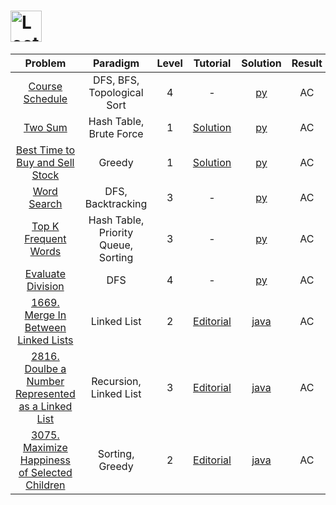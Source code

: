 # [<img align="center" height="50" src="https://assets.leetcode.com/static_assets/public/webpack_bundles/images/logo-dark.e99485d9b.svg" alt="LeetCode Home">](https://leetcode.com/)

|                                                              Problem                                                              |              Paradigm               | Level |                                              Tutorial                                              |                             Solution                             | Result |
| :-------------------------------------------------------------------------------------------------------------------------------: | :---------------------------------: | :---: | :------------------------------------------------------------------------------------------------: | :--------------------------------------------------------------: | :----: |
|                                 [Course Schedule](https://leetcode.com/problems/course-schedule/)                                 |     DFS, BFS, Topological Sort      |   4   |                                                 -                                                  |                    [py](./Course_Schedule.py)                    |   AC   |
|                                         [Two Sum](https://leetcode.com/problems/two-sum/)                                         |       Hash Table, Brute Force       |   1   |                    [Solution](https://leetcode.com/problems/two-sum/solution/)                     |                        [py](./Two_Sum.py)                        |   AC   |
|                 [Best Time to Buy and Sell Stock](https://leetcode.com/problems/best-time-to-buy-and-sell-stock/)                 |               Greedy                |   1   |        [Solution](https://leetcode.com/problems/best-time-to-buy-and-sell-stock/solution/)         |            [py](./Best_Time_to_Buy_and_Sell_Stock.py)            |   AC   |
|                                     [Word Search](https://leetcode.com/problems/word-search/)                                     |          DFS, Backtracking          |   3   |                                                 -                                                  |                      [py](./Word_Search.py)                      |   AC   |
|                            [Top K Frequent Words](https://leetcode.com/problems/top-k-frequent-words/)                            | Hash Table, Priority Queue, Sorting |   3   |                                                 -                                                  |                 [py](./Top_K_Frequent_Words.py)                  |   AC   |
|                               [Evaluate Division](https://leetcode.com/problems/evaluate-division/)                               |                 DFS                 |   4   |                                                 -                                                  |                   [py](./Evaluate_Division.py)                   |   AC   |
|                [1669. Merge In Between Linked Lists](https://leetcode.com/problems/merge-in-between-linked-lists/)                |             Linked List             |   2   |        [Editorial](https://leetcode.com/problems/merge-in-between-linked-lists/editorial/)         |        [java](./1669_Merge_in_Between_Linked_Lists.java)         |   AC   |
| [2816. Doulbe a Number Represented as a Linked List](https://leetcode.com/problems/double-a-number-represented-as-a-linked-list/) |       Recursion, Linked List        |   3   | [Editorial](https://leetcode.com/problems/double-a-number-represented-as-a-linked-list/editorial/) | [java](./2816_Double_a_Number_Represented_as_a_Linked_List.java) |   AC   |
|      [3075. Maximize Happiness of Selected Children](https://leetcode.com/problems/maximize-happiness-of-selected-children/)      |           Sorting, Greedy           |   2   |   [Editorial](https://leetcode.com/problems/maximize-happiness-of-selected-children/editorial/)    |   [java](./3075_Maximize_Happiness_of_Selected_Children.java)    |   AC   |
